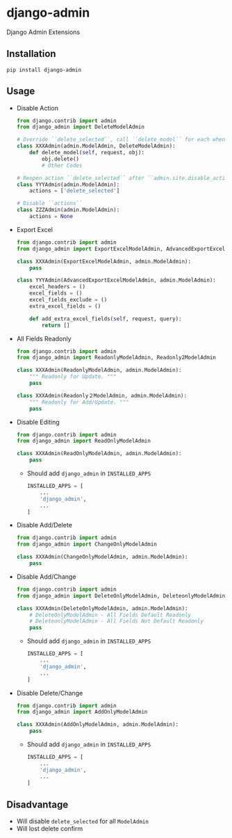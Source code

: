 # django-admin
Django Admin Extensions

## Installation
```shell
pip install django-admin
```

## Usage
* Disable Action
  ```python
  from django.contrib import admin
  from django_admin import DeleteModelAdmin

  # Override ``delete_selected``, call ``delete_model`` for each when ``delete_selected``
  class XXXAdmin(admin.ModelAdmin, DeleteModelAdmin):
      def delete_model(self, request, obj):
          obj.delete()
          # Other Codes

  # Reopen action ``delete_selected`` after ``admin.site.disable_action('delete_selected')``
  class YYYAdmin(admin.ModelAdmin):
      actions = ['delete_selected']

  # Disable ``actions``
  class ZZZAdmin(admin.ModelAdmin):
      actions = None
  ```
* Export Excel
  ```python
  from django.contrib import admin
  from django_admin import ExportExcelModelAdmin, AdvancedExportExcelModelAdmin

  class XXXAdmin(ExportExcelModelAdmin, admin.ModelAdmin):
      pass

  class YYYAdmin(AdvancedExportExcelModelAdmin, admin.ModelAdmin):
      excel_headers = ()
      excel_fields = ()
      excel_fields_exclude = ()
      extra_excel_fields = ()

      def add_extra_excel_fields(self, request, query):
          return []
  ```
* All Fields Readonly
  ```python
  from django.contrib import admin
  from django_admin import ReadonlyModelAdmin, Readonly2ModelAdmin

  class XXXAdmin(ReadonlyModelAdmin, admin.ModelAdmin):
      """ Readonly for Update. """
      pass

  class XXXAdmin(Readonly２ModelAdmin, admin.ModelAdmin):
      """ Readonly for Add/Update. """
      pass
  ```
* Disable Editing
  ```python
  from django.contrib import admin
  from django_admin import ReadOnlyModelAdmin

  class XXXAdmin(ReadOnlyModelAdmin, admin.ModelAdmin):
      pass
  ```
  * Should add ``django_admin`` in ``INSTALLED_APPS``
    ```python
    INSTALLED_APPS = [
        ...
        'django_admin',
        ...
    ]
    ```
* Disable Add/Delete
  ```python
  from django.contrib import admin
  from django_admin import ChangeOnlyModelAdmin

  class XXXAdmin(ChangeOnlyModelAdmin, admin.ModelAdmin):
      pass
  ```
* Disable Add/Change
  ```python
  from django.contrib import admin
  from django_admin import DeleteOnlyModelAdmin, DeleteonlyModelAdmin

  class XXXAdmin(DeleteOnlyModelAdmin, admin.ModelAdmin):
      # DeleteOnlyModelAdmin - All Fields Default Readonly
      # DeleteonlyModelAdmin - All Fields Not Default Readonly
      pass
  ```
  * Should add ``django_admin`` in ``INSTALLED_APPS``
    ```python
    INSTALLED_APPS = [
        ...
        'django_admin',
        ...
    ]
    ```
* Disable Delete/Change
  ```python
  from django.contrib import admin
  from django_admin import AddOnlyModelAdmin

  class XXXAdmin(AddOnlyModelAdmin, admin.ModelAdmin):
      pass
  ```
  * Should add ``django_admin`` in ``INSTALLED_APPS``
    ```python
    INSTALLED_APPS = [
        ...
        'django_admin',
        ...
    ]
    ```

## Disadvantage
* Will disable ``delete_selected`` for all ``ModelAdmin``
* Will lost delete confirm
